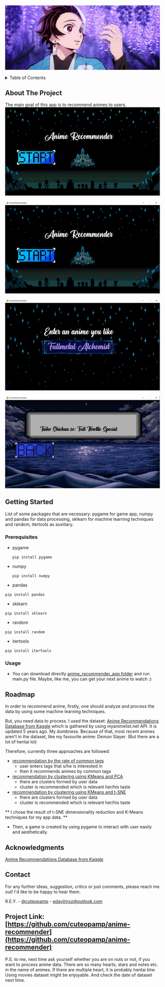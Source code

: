 ![](https://github.com/cuteopamp/anime-recommender/blob/main/readme_files/tantan.jpg?raw=true)

<details>
  <summary>Table of Contents</summary>
  <ol>
    <li>
      <a href="#about-the-project">About The Project</a>
    </li>
    <li>
      <a href="#getting-started">Getting Started</a>
      <ul>
        <li><a href="#installation">Installation</a></li>
      </ul>
    </li>
    <li><a href="#usage">Usage</a></li>
    <li><a href="#roadmap">Roadmap</a></li>
    <li><a href="#contact">Contact</a></li>
    <li><a href="#acknowledgments">Acknowledgments</a></li>
  </ol>
</details>


<!-- ABOUT THE PROJECT -->
## About The Project

The main goal of this app is to recommend animes to users.
![Anime Recommender on Action](https://github.com/cuteopamp/anime-recommender/blob/main/readme_files/AnimeRecommenderLive.gif?raw=true)

![Menu Screen](https://github.com/cuteopamp/anime-recommender/blob/main/readme_files/menu_ss.png?raw=true)

![Option Screen](https://github.com/cuteopamp/anime-recommender/blob/main/readme_files/option_ss.png?raw=true)

![Result Screen](https://github.com/cuteopamp/anime-recommender/blob/main/readme_files/resuls_ss.png?raw=true)


## Getting Started

List of some packages that are necessary: pygame for game app, numpy and pandas for data processing, sklearn for machine learning techniques and random, itertools as auxiliary.

### Prerequisites

* pygame
  ```
  pip install pygame
  ```
* numpy
  ```
  pip install numpy
  ```
 * pandas
  ```
  pip install pandas
  ```
 * sklearn
  ```
  pip install sklearn
  ```
 * random
  ```
  pip install random
  ```
 * itertools
  ```
  pip install itertools
  ```
### Usage
* You can download directly [anime_recommender_app folder](https://github.com/cuteopamp/anime-recommender/tree/main/anime_recommender_app) and run main.py file. Maybe, like me, you can get your next anime to watch :)

## Roadmap
In order to recommend anime, firstly, one should analyze and process the data by using some machine learning techniques.

But, you need data to process. I used the dataset: [Anime Recommendations Database from Kaggle](https://www.kaggle.com/datasets/CooperUnion/anime-recommendations-database) which is gathered by using myanimelist.net API. It is updated 5 years ago. My dumbness. Because of that, most recent animes aren't in the dataset, like my favourite anime: Demon Slayer. (But there are a lot of hentai lol)

Therefore, currently three approaches are followed: 
* [recommendation by the rate of common tags](https://github.com/cuteopamp/anime-recommender/blob/main/recommender/anime_recommender_by_tags.ipynb)
    * user enters tags that s/he is interested in
    * then it recommends animes by common tags 
* [recommendation by clustering using KMeans and PCA](https://github.com/cuteopamp/anime-recommender/blob/main/recommender/pca_anime_clustering.ipynb)
    * there are clusters formed by user data
    * cluster is recommended which is relevant her/his taste
* [recommendation by clustering using KMeans and t-SNE](https://github.com/cuteopamp/anime-recommender/blob/main/recommender/tsne_anime_recommender.ipynb)
    * there are clusters formed by user data
    * cluster is recommended which is relevant her/his taste

** I chose the result of t-SNE dimensionality reduction and K-Means techniques for my app data. **

* Then, a game is created by using pygame to interact with user easily and aesthetically.

## Acknowledgments
[Anime Recommendations Database from Kaggle](https://www.kaggle.com/datasets/CooperUnion/anime-recommendations-database)

<!-- CONTACT -->
## Contact

For any further ideas, suggestion, critics or just comments, please reach me out! I'd like to be happy to hear them.

R.E.Y. - [@cuteopamp](https://twitter.com/cuteopamp) - edayilmxz@outlook.com

Project Link: [https://github.com/cuteopamp/anime-recommender](https://github.com/cuteopamp/anime-recommender)
-------------------------------------------------------------------------------------------------------------------------------------------------------------------
P.S. to me, next time ask yourself whether you are on nuts or not, if you want to process anime data. There are so many hearts, stars and notes etc. in the name of animes. If there are multiple heart, it is probably hentai btw. Using movies dataset might be enjoyable. And check the date of dataset next time. 
